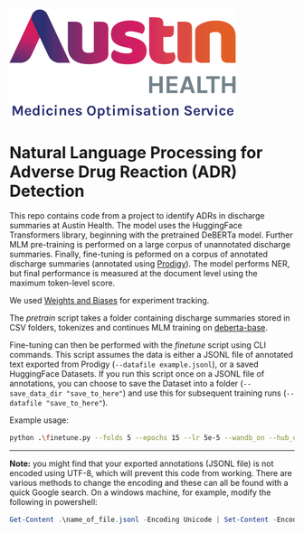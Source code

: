 <img src="https://raw.githubusercontent.com/cmcmaster1/torchtabular/master/assets/austin_mos.png" width="400"/>

# Natural Language Processing for Adverse Drug Reaction (ADR) Detection

This repo contains code from a project to identify ADRs in discharge summaries at Austin Health. The model uses the HuggingFace Transformers library, beginning with the pretrained DeBERTa model. Further MLM pre-training is performed on a large corpus of unannotated discharge summaries. Finally, fine-tuning is peformed on a corpus of annotated discharge summaries (annotated using [Prodigy](https://prodi.gy)). The model performs NER, but final performance is measured at the document level using the maximum token-level score.

We used [Weights and Biases](https://wandb.ai) for experiment tracking.

The *pretrain* script takes a folder containing discharge summaries stored in CSV folders, tokenizes and continues MLM training on [deberta-base](https://huggingface.co/microsoft/deberta-base).

Fine-tuning can then be performed with the *finetune* script using CLI commands. This script assumes the data is either a JSONL file of annotated text exported from Prodigy (`--datafile example.jsonl`), or a saved HuggingFace Datasets. If you run this script once on a JSONL file of annotations, you can choose to save the Dataset into a folder (`--save_data_dir "save_to_here"`) and use this for subsequent training runs (`--datafile "save_to_here"`).

Example usage:
```bash
python .\finetune.py --folds 5 --epochs 15 --lr 5e-5 --wandb_on --hub_off --project 'CLI Tests' --run_name cross-validation --datafile 'data'
```

---
**Note:** you might find that your exported annotations (JSONL file) is not encoded using UTF-8, which will prevent this code from working. There are various methods to change the encoding and these can all be found with a quick Google search. On a windows machine, for example, modify the following in powershell:
```powershell
Get-Content .\name_of_file.jsonl -Encoding Unicode | Set-Content -Encoding UTF8 .\name_of_new_file.jsonl
```
